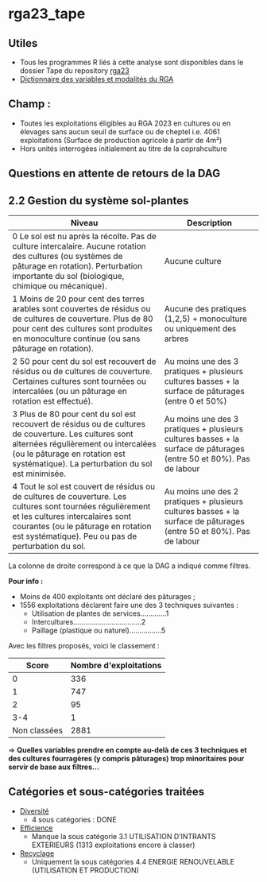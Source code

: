 # rga23_tape

## Utiles
- Tous les programmes R liés à cette analyse sont disponibles dans le dossier Tape du repository [rga23](https://github.com/nathalieDubreu/rga23) 
- [Dictionnaire des variables et modalités du RGA](https://docs.google.com/spreadsheets/d/16DxQiRkNIRXOBTypMM7NZsaku60rkBLX/edit?usp=sharing&ouid=111896801001167457308&rtpof=true&sd=true)

## **Champ** : 
- Toutes les exploitations éligibles au RGA 2023 en cultures ou en élevages sans aucun seuil de surface ou de cheptel i.e. 4061 exploitations (Surface de production agricole à partir de 4m²)
- Hors unités interrogées initialement au titre de la coprahculture

## Questions en attente de retours de la DAG

## 2.2 Gestion du système sol-plantes

| Niveau | Description |
|--------|-------------|
|   0   Le sol est nu après la récolte. Pas de culture intercalaire. Aucune rotation des cultures (ou systèmes de pâturage en rotation). Perturbation importante du sol (biologique, chimique ou mécanique).  | Aucune culture |
|   1   Moins de 20 pour cent des terres arables sont couvertes de résidus ou de cultures de couverture. Plus de 80 pour cent des cultures sont produites en monoculture continue (ou sans pâturage en rotation).  | Aucune des pratiques (1,2,5) + monoculture ou uniquement des arbres |
|   2   50 pour cent du sol est recouvert de résidus ou de cultures de couverture. Certaines cultures sont tournées ou intercalées (ou un pâturage en rotation est effectué).  | Au moins une des 3 pratiques + plusieurs cultures basses + la surface de pâturages (entre 0 et 50%) |
|   3   Plus de 80 pour cent du sol est recouvert de résidus ou de cultures de couverture. Les cultures sont alternées régulièrement ou intercalées (ou le pâturage en rotation est systématique). La perturbation du sol est minimisée.  | Au moins une des 3 pratiques + plusieurs cultures basses + la surface de pâturages (entre 50 et 80%). Pas de labour |
|   4   Tout le sol est couvert de résidus ou de cultures de couverture. Les cultures sont tournées régulièrement et les cultures intercalaires sont courantes (ou le pâturage en rotation est systématique). Peu ou pas de perturbation du sol.  | Au moins une des 2 pratiques + plusieurs cultures basses + la surface de pâturages (entre 50 et 80%). Pas de labour |

La colonne de droite correspond à ce que la DAG a indiqué comme filtres.

**Pour info :**
- Moins de 400 exploitants ont déclaré des pâturages ;
- 1556 exploitations déclarent faire une des 3 techniques suivantes :
  - Utilisation de plantes de services.............1
  - Intercultures..................................2
  - Paillage (plastique ou naturel)................5

Avec les filtres proposés, voici le classement :

| Score | Nombre d'exploitations |
|-------|------------------------|
|   0   |          336           |
|   1   |          747           |
|   2   |           95           |
|  3-4  |            1           |
| Non classées |      2881        |

=> **Quelles variables prendre en compte au-delà de ces 3 techniques et des cultures fourragères (y compris pâturages) trop minoritaires pour servir de base aux filtres...**

## Catégories et sous-catégories traitées
    
- [Diversité](1-Diversity.md)
    - 4 sous catégories : DONE
- [Efficience](3-Efficience.md)
    - Manque la sous catégorie 3.1 UTILISATION D’INTRANTS EXTERIEURS (1313 exploitations encore à classer)
- [Recyclage](4-Recyclage.md)
    - Uniquement la sous catégories 4.4 ENERGIE RENOUVELABLE (UTILISATION ET PRODUCTION)
